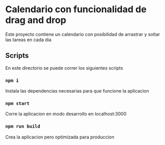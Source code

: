 # Calendario con funcionalidad de drag and drop

Este proyecto contiene un calendario con posibilidad de arrastrar y soltar las tareas en cada dia

## Scripts

En este directorio se puede correr los siguientes scripts


### `npm i`

Instala las dependencias necesarias para que funcione la aplicacion

### `npm start`

Corre la aplicacion en modo desarrollo en localhost:3000

### `npm run build`

Crea la aplicacion pero optimizada para produccion


